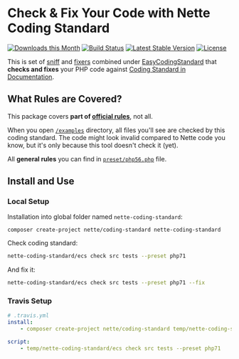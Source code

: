 # Check & Fix Your Code with Nette Coding Standard

[![Downloads this Month](https://img.shields.io/packagist/dm/nette/coding-standard.svg)](https://packagist.org/packages/nette/coding-standard)
[![Build Status](https://travis-ci.org/nette/coding-standard.svg?branch=master)](https://travis-ci.org/nette/coding-standard)
[![Latest Stable Version](https://img.shields.io/packagist/v/nette/coding-standard.svg)](https://github.com/nette/coding-standard/releases)
[![License](https://img.shields.io/badge/license-MIT-blue.svg)](/LICENSE)


This is set of [sniff](https://github.com/squizlabs/PHP_CodeSniffer) and [fixers](https://github.com/FriendsOfPHP/PHP-CS-Fixer) combined under [EasyCodingStandard](https://github.com/Symplify/EasyCodingStandard) that **checks and fixes** your PHP code against [Coding Standard in Documentation](https://nette.org/en/coding-standard).


## What Rules are Covered?

This package covers **part of [official rules](https://nette.org/en/coding-standard)**, not all.

When you open [`/examples`](/examples) directory, all files you'll see are checked by this coding standard. The code might look invalid compared to Nette code you know, but it's only because this tool doesn't check it (yet).

All **general rules** you can find in [`preset/php56.php`](/preset/php56.php) file.


## Install and Use


### Local Setup

Installation into global folder named `nette-coding-standard`:

```
composer create-project nette/coding-standard nette-coding-standard
```

Check coding standard:

```bash
nette-coding-standard/ecs check src tests --preset php71
```

And fix it:

```bash
nette-coding-standard/ecs check src tests --preset php71 --fix
```

### Travis Setup

```yaml
# .travis.yml
install:
    - composer create-project nette/coding-standard temp/nette-coding-standard

script:
    - temp/nette-coding-standard/ecs check src tests --preset php71
```
